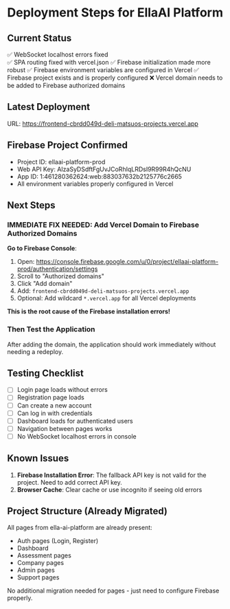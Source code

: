 # Deployment Steps for EllaAI Platform

## Current Status
✅ WebSocket localhost errors fixed  
✅ SPA routing fixed with vercel.json
✅ Firebase initialization made more robust
✅ Firebase environment variables are configured in Vercel
✅ Firebase project exists and is properly configured
❌ Vercel domain needs to be added to Firebase authorized domains

## Latest Deployment  
URL: https://frontend-cbrdd049d-deli-matsuos-projects.vercel.app

## Firebase Project Confirmed
- Project ID: ellaai-platform-prod
- Web API Key: AIzaSyDSdftFgUvJCoRhIqLRDsI9R99R4hQcNU  
- App ID: 1:461280362624:web:883037632b2125776c2665
- All environment variables properly configured in Vercel

## Next Steps

### IMMEDIATE FIX NEEDED: Add Vercel Domain to Firebase Authorized Domains

**Go to Firebase Console**:
1. Open: https://console.firebase.google.com/u/0/project/ellaai-platform-prod/authentication/settings
2. Scroll to "Authorized domains"
3. Click "Add domain"
4. Add: `frontend-cbrdd049d-deli-matsuos-projects.vercel.app` 
5. Optional: Add wildcard `*.vercel.app` for all Vercel deployments

**This is the root cause of the Firebase installation errors!**

### Then Test the Application
After adding the domain, the application should work immediately without needing a redeploy.

## Testing Checklist

- [ ] Login page loads without errors
- [ ] Registration page loads
- [ ] Can create a new account
- [ ] Can log in with credentials
- [ ] Dashboard loads for authenticated users
- [ ] Navigation between pages works
- [ ] No WebSocket localhost errors in console

## Known Issues

1. **Firebase Installation Error**: The fallback API key is not valid for the project. Need to add correct API key.
2. **Browser Cache**: Clear cache or use incognito if seeing old errors

## Project Structure (Already Migrated)

All pages from ella-ai-platform are already present:
- Auth pages (Login, Register)
- Dashboard
- Assessment pages
- Company pages
- Admin pages
- Support pages

No additional migration needed for pages - just need to configure Firebase properly.